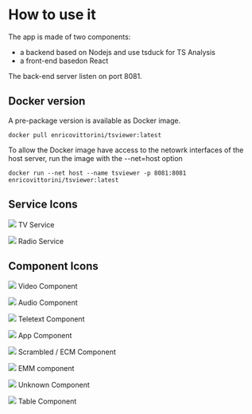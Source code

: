 # How to use it
The app is made of two components:
- a backend based on Nodejs and use tsduck for TS Analysis
- a front-end basedon React 

The back-end server listen on port 8081.

## Docker version
A pre-package version is available as Docker image.

 ```docker pull enricovittorini/tsviewer:latest ```

To allow the Docker image have access to the netowrk interfaces of the host server, run the image with the --net=host option

 ```docker run --net host --name tsviewer -p 8081:8081 enricovittorini/tsviewer:latest ```



## Service Icons

![](./images/service_tv.svg) TV Service

![](./images/service_radio.svg) Radio Service

## Component Icons

![](./images/component_video.svg) Video Component

![](./images/component_audio.svg) Audio Component

![](./images/component_teletext.svg) Teletext  Component

![](./images/component_app.svg) App  Component

![](./images/component_scrambled.svg) Scrambled / ECM Component

![](./images/component_emm.svg) EMM component

![](./images/component_unknown.svg) Unknown Component

![](./images/component_table.svg) Table Component